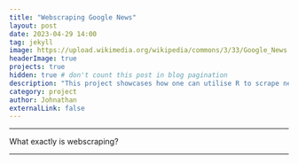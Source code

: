 ```yaml
---
title: "Webscraping Google News"
layout: post
date: 2023-04-29 14:00
tag: jekyll
image: https://upload.wikimedia.org/wikipedia/commons/3/33/Google_News.png?20211029151451
headerImage: true
projects: true
hidden: true # don't count this post in blog pagination
description: "This project showcases how one can utilise R to scrape news articles from GoogleNews."
category: project
author: Johnathan
externalLink: false
---
```



---
What exactly is webscraping?

---

